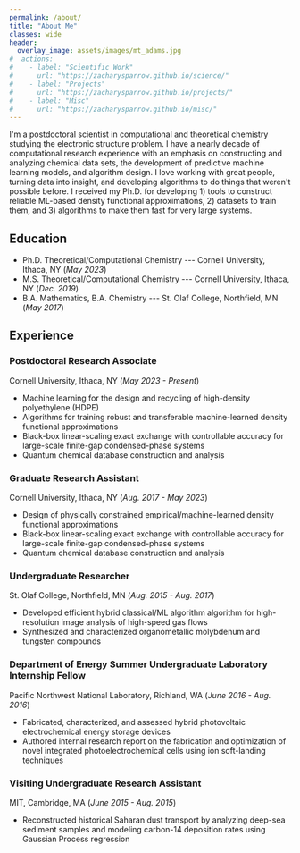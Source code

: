 ```yaml
---
permalink: /about/
title: "About Me"
classes: wide
header: 
  overlay_image: assets/images/mt_adams.jpg
#  actions:
#    - label: "Scientific Work"
#      url: "https://zacharysparrow.github.io/science/"
#    - label: "Projects"
#      url: "https://zacharysparrow.github.io/projects/"
#    - label: "Misc"
#      url: "https://zacharysparrow.github.io/misc/"
---
```


I'm a postdoctoral scientist in computational and theoretical chemistry studying the electronic structure problem. I have a nearly decade of computational research experience with an emphasis on constructing and analyzing chemical data sets, the development of predictive machine learning models, and algorithm design. I love working with great people, turning data into insight, and developing algorithms to do things that weren't possible before. I received my Ph.D. for developing 1) tools to construct reliable ML-based density functional approximations, 2) datasets to train them, and 3) algorithms to make them fast for very large systems.

## Education

- Ph.D. Theoretical/Computational Chemistry --- Cornell University, Ithaca, NY (*May 2023*)							       		
- M.S. Theoretical/Computational Chemistry --- Cornell University, Ithaca, NY (*Dec. 2019*)	 			        		
- B.A. Mathematics, B.A. Chemistry --- St. Olaf College, Northfield, MN (*May 2017*)

## Experience

### Postdoctoral Research Associate  
Cornell University, Ithaca, NY (*May 2023 - Present*)
- Machine learning for the design and recycling of high-density polyethylene (HDPE)
- Algorithms for training robust and transferable machine-learned density functional approximations
- Black-box linear-scaling exact exchange with controllable accuracy for large-scale finite-gap condensed-phase systems
- Quantum chemical database construction and analysis

### Graduate Research Assistant  
Cornell University, Ithaca, NY (*Aug. 2017 - May 2023*)
- Design of physically constrained empirical/machine-learned density functional approximations
- Black-box linear-scaling exact exchange with controllable accuracy for large-scale finite-gap condensed-phase systems
- Quantum chemical database construction and analysis

### Undergraduate Researcher
St. Olaf College, Northfield, MN (*Aug. 2015 - Aug. 2017*)
- Developed efficient hybrid classical/ML algorithm algorithm for high-resolution image analysis of high-speed gas flows
- Synthesized and characterized organometallic molybdenum and tungsten compounds

### Department of Energy Summer Undergraduate Laboratory Internship Fellow
Pacific Northwest National Laboratory, Richland, WA (*June 2016 - Aug. 2016*)
- Fabricated, characterized, and assessed hybrid photovoltaic electrochemical energy storage devices
- Authored internal research report on the fabrication and optimization of novel integrated photoelectrochemical cells using ion soft-landing techniques

### Visiting Undergraduate Research Assistant  
MIT, Cambridge, MA (*June 2015 - Aug. 2015*)
- Reconstructed historical Saharan dust transport by analyzing deep-sea sediment samples and modeling carbon-14 deposition rates using Gaussian Process regression





